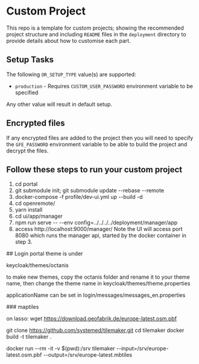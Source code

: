# Custom Project
This repo is a template for custom projects; showing the recommended project structure and including `README` files in the `deployment` directory to provide details about how to customise each part.

## Setup Tasks
The following `OR_SETUP_TYPE` value(s) are supported:

* `production` - Requires `CUSTOM_USER_PASSWORD` environment variable to be specified 

Any other value will result in default setup.

## Encrypted files
If any encrypted files are added to the project then you will need to specify the `GFE_PASSWORD` environment variable to be able to build the project and decrypt the
files.


## Follow these steps to run your custom project

1. cd portal
2. git submodule init; git submodule update --rebase --remote
3. docker-compose -f profile/dev-ui.yml up --build -d 
4. cd openremote/
5. yarn install
6. cd ui/app/manager
7. npm run serve -- --env config=../../../../deployment/manager/app
8. access http://localhost:9000/manager/
Note the UI will access port 8080 which runs the manager api, started by the docker container in step 3.


## Login portal theme is under 

keycloak/themes/octanis

to make new themes, copy the octanis folder and rename it to your theme name, then change the theme name in keycloak/themes/theme.properties

applicationName can be set in login/messages/messages_en.properties



### maptiles

on lasso:
wget https://download.geofabrik.de/europe-latest.osm.pbf

git clone https://github.com/systemed/tilemaker.git
cd tilemaker
docker build -t tilemaker .

docker run --rm -it -v $(pwd):/srv tilemaker --input=/srv/europe-latest.osm.pbf --output=/srv/europe-latest.mbtiles
